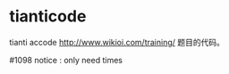 tianticode
==========

tianti accode
http://www.wikioi.com/training/ 题目的代码。

#1098
notice : only need times
